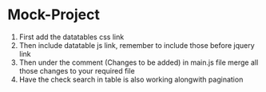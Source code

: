 # Mock-Project
1. First add the datatables css link 
2. Then include datatable js link, remember to include those before jquery link
3. Then under the comment (Changes to be added) in main.js file merge all those changes to your required file
4. Have the check search in table is also working alongwith pagination
